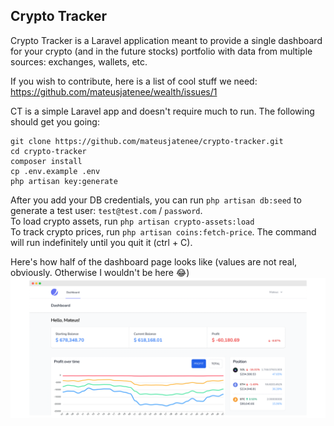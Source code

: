 ## Crypto Tracker

Crypto Tracker is a Laravel application meant to provide a single dashboard for your crypto (and in the future stocks) portfolio with data from multiple sources: exchanges, wallets, etc.   

If you wish to contribute, here is a list of cool stuff we need: https://github.com/mateusjatenee/wealth/issues/1

CT is a simple Laravel app and doesn't require much to run. The following should get you going:   

```
git clone https://github.com/mateusjatenee/crypto-tracker.git
cd crypto-tracker
composer install
cp .env.example .env
php artisan key:generate
```   

After you add your DB credentials, you can run `php artisan db:seed` to generate a test user: `test@test.com` / `password`.   
To load crypto assets, run `php artisan crypto-assets:load`  
To track crypto prices, run `php artisan coins:fetch-price`. The command will run indefinitely until you quit it (ctrl + C).   

Here's how half of the dashboard page looks like (values are not real, obviously. Otherwise I wouldn't be here 😂)
![Dashboard](dashboard.png)